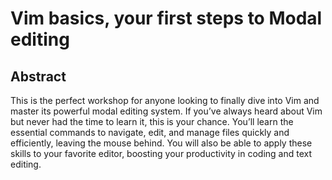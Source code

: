 # Vim basics, your first steps to Modal editing

## Abstract

This is the perfect workshop for anyone looking to finally dive into Vim and master
its powerful modal editing system. If you’ve always heard about Vim but never had
the time to learn it, this is your chance. You’ll learn the essential commands to
navigate, edit, and manage files quickly and efficiently, leaving the mouse behind.
You will also be able to apply these skills to your favorite editor, boosting your
productivity in coding and text editing.
